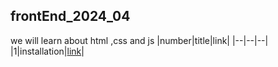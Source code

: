 ## frontEnd_2024_04
 we will learn about html ,css and js
|number|title|link|
|--|--|--|
|1|installation|[link](./classes/class1.md)|